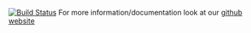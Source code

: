 [![Build Status](https://secure.travis-ci.org/nikolavp/spaska.png)](http://travis-ci.org/nikolavp/spaska)
For more information/documentation look at our [github website](http://nikolavp.github.com/spaska/)
